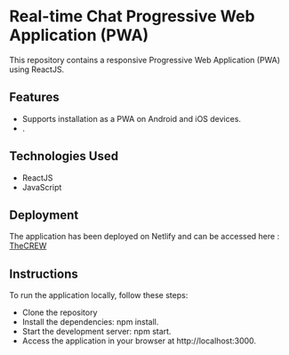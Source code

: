 # Real-time Chat Progressive Web Application (PWA)

This repository contains a responsive Progressive Web Application (PWA) using ReactJS. 

## Features
 
- Supports installation as a PWA on Android and iOS devices.
- .


## Technologies Used  

- ReactJS <!-- JavaScript library for building user interfaces.     -->
- JavaScript


## Deployment  
The application has been deployed on Netlify and can be accessed here : [TheCREW](https://4vinn-crew.netlify.app/)  

## Instructions  
To run the application locally, follow these steps:  
- Clone the repository  
- Install the dependencies: npm install.  
- Start the development server: npm start.  
- Access the application in your browser at http://localhost:3000.  
